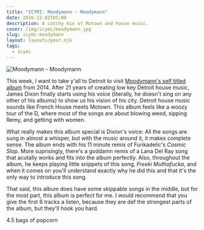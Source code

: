 ```yaml
---
title: "ICYMI: Moodymann - Moodymann"
date: 2016-12-02T05:00
description: A catchy mix of Motown and house music.
cover: /img/icymi/moodymann.jpg
slug: icymi-moodymann
layout: layouts/post.njk
tags:
  - icymi
---
```


![Moodymann - Moodymann](/img/icymi/moodymann.jpg)

This week, I want to take y'all to Detroit to visit [Moodymann's self titled album](://open.spotify.com/album/61sGO58ljdDgD4Mn6Bcj3P) from 2014. After 21 years of
creating low key Detroit house music, James Dixon finally starts using his voice (literally, he doesn't sing on any
other of his albums) to show us his vision of his city. Detroit house music sounds like French House meets Motown. This
album feels like a woozy tour of the D, where most of the songs are about blowing weed, sipping Remy, and getting with
women.

<!-- excerpt -->

What really makes this album special is Dixion's voice: All the songs are sung in almost a whisper, but with the music
around it, it makes complete sense. The album ends with his 11 minute remix of Funkadelic's *Cosmic Slop*. More
suprisingly, there's a goddamn remix of a Lana Del Ray song that acutally works and fits into the album perfectly. Also,
throughout the album, he keeps playing little snippets of this song, *Freeki Muthafucka*, and when it comes on you'll
understand exactly why he did this and that it's the only way to introduce this song.

That said, this album does have some skippable songs in the middle, but for the most part, this album is perfect for me.
I would recommend that you give the first 6 tracks a listen, because they are def the strongest parts of the album, but
they'll hook you hard.

4.5 bags of popcorn

[1]: /img/icymi/moodymann.jpg
[2]: https://open.spotify.com/album/61sGO58ljdDgD4Mn6Bcj3P
